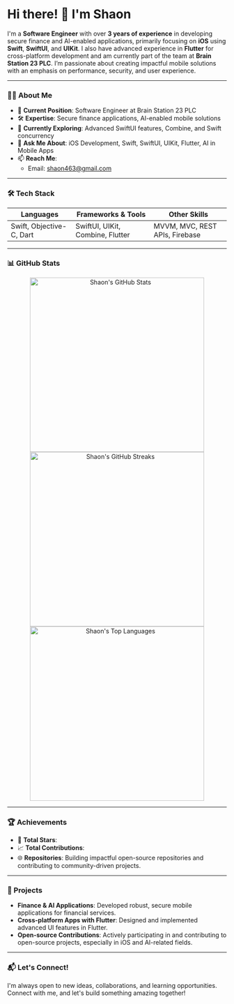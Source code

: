 # Hi there! 👋 I'm Shaon

I'm a **Software Engineer** with over **3 years of experience** in developing secure finance and AI-enabled applications, primarily focusing on **iOS** using **Swift**, **SwiftUI**, and **UIKit**. I also have advanced experience in **Flutter** for cross-platform development and am currently part of the team at **Brain Station 23 PLC**. I’m passionate about creating impactful mobile solutions with an emphasis on performance, security, and user experience.

---

### 👨‍💻 About Me

- 💼 **Current Position**: Software Engineer at Brain Station 23 PLC
- 🛠️ **Expertise**: Secure finance applications, AI-enabled mobile solutions
- 🌱 **Currently Exploring**: Advanced SwiftUI features, Combine, and Swift concurrency
- 💬 **Ask Me About**: iOS Development, Swift, SwiftUI, UIKit, Flutter, AI in Mobile Apps
- 📫 **Reach Me**:
  - Email: [shaon463@gmail.com](mailto:shaon463@gmail.com)


---

### 🛠 Tech Stack

| **Languages**     | **Frameworks & Tools**       | **Other Skills**               |
|-------------------|------------------------------|--------------------------------|
| Swift, Objective-C, Dart | SwiftUI, UIKit, Combine, Flutter | MVVM, MVC, REST APIs, Firebase |

---

### 📊 GitHub Stats

<div align="center">
  <img src="https://github-readme-stats.vercel.app/api?username=shahriarRahmanShaon&show_icons=true&theme=radical" width="400" alt="Shaon's GitHub Stats" />
  <img src="https://github-readme-streak-stats.herokuapp.com/?user=shahriarRahmanShaon&theme=radical" width="400" alt="Shaon's GitHub Streaks" />
  <img src="https://github-readme-stats.vercel.app/api/top-langs/?username=shahriarRahmanShaon&layout=compact&theme=radical" width="400" alt="Shaon's Top Languages" />
</div>

---

### 🏆 Achievements

- 🌟 **Total Stars**: <!-- Total star count, e.g., 250+ stars on GitHub -->
- 📈 **Total Contributions**: <!-- Contributions count, e.g., 1000+ contributions -->
- 🌐 **Repositories**: Building impactful open-source repositories and contributing to community-driven projects.

---

### 🚀 Projects

- **Finance & AI Applications**: Developed robust, secure mobile applications for financial services.
- **Cross-platform Apps with Flutter**: Designed and implemented advanced UI features in Flutter.
- **Open-source Contributions**: Actively participating in and contributing to open-source projects, especially in iOS and AI-related fields.

---

### 📬 Let's Connect!

I'm always open to new ideas, collaborations, and learning opportunities. Connect with me, and let's build something amazing together!



